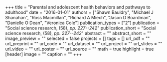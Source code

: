 +++
title = "Parental and adolescent health behaviors and pathways to adulthood"
date = "2016-01-01"
authors = ["Shawn Bauldry", "Michael J Shanahan", "Ross Macmillan", "Richard A Miech", "Jason D Boardman", "Danielle O Dean", "Veronica Cole"]
publication_types = ["2"]
publication = "Social science research, (58), _pp. 227--242_"
publication_short = "Social science research, (58), _pp. 227--242_"
abstract = ""
abstract_short = ""
image_preview = ""
selected = false
projects = []
tags = []
url_pdf = ""
url_preprint = ""
url_code = ""
url_dataset = ""
url_project = ""
url_slides = ""
url_video = ""
url_poster = ""
url_source = ""
math = true
highlight = true
[header]
image = ""
caption = ""
+++
